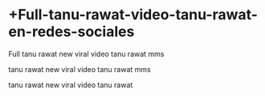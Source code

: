 # +Full-tanu-rawat-video-tanu-rawat-en-redes-sociales

Full tanu rawat new viral video tanu rawat mms

tanu rawat new viral video tanu rawat mms

tanu rawat new viral video tanu rawat

